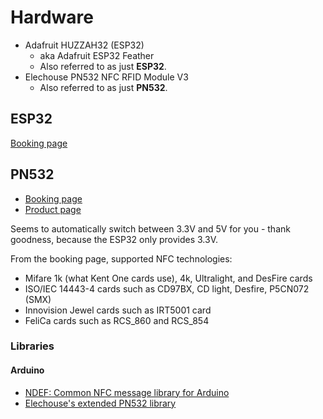 # Hardware
  * Adafruit HUZZAH32 (ESP32)
    * aka Adafruit ESP32 Feather
    * Also referred to as just **ESP32**.
  * Elechouse PN532 NFC RFID Module V3
    * Also referred to as just **PN532**.

## ESP32
[Booking page](https://booking.cs.kent.ac.uk/item/40)

## PN532
  * [Booking page](https://booking.cs.kent.ac.uk/accessory/45)
  * [Product page](https://www.elechouse.com/elechouse/index.php?main_page=product_info&cPath=90_93&products_id=2242)

Seems to automatically switch between 3.3V and 5V for you - thank goodness,
because the ESP32 only provides 3.3V.

From the booking page, supported NFC technologies:

  * Mifare 1k (what Kent One cards use), 4k, Ultralight, and DesFire cards
  * ISO/IEC 14443-4 cards such as CD97BX, CD light, Desfire, P5CN072 (SMX)
  * Innovision Jewel cards such as IRT5001 card
  * FeliCa cards such as RCS_860 and RCS_854

### Libraries
#### Arduino
  * [NDEF: Common NFC message library for Arduino](https://github.com/don/NDEF)
  * [Elechouse's extended PN532 library](https://github.com/elechouse/PN532)
